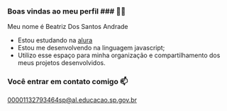 ### Boas vindas ao meu perfil ### 💙🍓

Meu nome é Beatriz Dos Santos Andrade 

- Estou estudando na [alura](https://W.w.w.alura.com.br)
- Estou me desenvolvendo na linguagem javascript;
- Utilizo esse espaço para minha organização e compartilhamento dos meus projetos desenvolvidos.
  
### Você entrar em contato comigo 📫
00001132793464sp@al.educacao.sp.gov.br 
